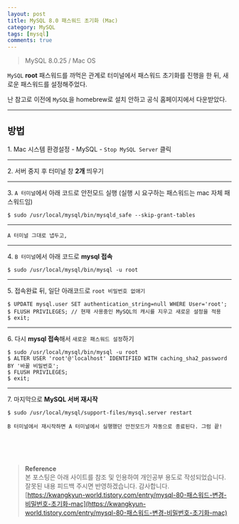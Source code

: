 ```yaml
---
layout: post
title: MySQL 8.0 패스워드 초기화 (Mac)
category: MySQL
tags: [mysql]
comments: true
---
```


> MySQL 8.0.25 / Mac OS

`MySQL` **root** 패스워드를 까먹은 관계로 터미널에서 패스워드 초기화를 진행을 한 뒤, 새로운 패스워드를 설정해주었다.

난 참고로 이전에 `MySQL`을 homebrew로 설치 안하고 공식 홈페이지에서 다운받았다.

---

## 방법

1\. Mac 시스템 환경설정 - MySQL - `Stop MySQL Server` 클릭

---

2\. 서버 중지 후 터미널 창 **2개** 띄우기

---

3\. `A 터미널`에서 아래 코드로 안전모드 실행 (실행 시 요구하는 패스워드는 mac 자체 패스워드임)

```shell
$ sudo /usr/local/mysql/bin/mysqld_safe --skip-grant-tables
```

---

`A 터미널 그대로 냅두고,`

---

4\. `B 터미널`에서 아래 코드로 **mysql 접속**

```shell
$ sudo /usr/local/mysql/bin/mysql -u root
```

---

5\. 접속완료 뒤, 일단 아래코드로 `root 비밀번호 없애기`

```shell
$ UPDATE mysql.user SET authentication_string=null WHERE User='root';
$ FLUSH PRIVILEGES; // 현재 사용중인 MySQL의 캐시를 지우고 새로운 설정을 적용
$ exit;
```

---

6\. 다시 **mysql 접속**해서 `새로운 패스워드 설정`하기

```shell
$ sudo /usr/local/mysql/bin/mysql -u root
$ ALTER USER 'root'@'localhost' IDENTIFIED WITH caching_sha2_password BY '바꿀 비밀번호';
$ FLUSH PRIVILEGES;
$ exit;
```

---

7\. 마지막으로 **MySQL 서버 재시작**

```shell
$ sudo /usr/local/mysql/support-files/mysql.server restart
```

`B 터미널에서 재시작하면 A 터미널에서 실행했던 안전모드가 자동으로 종료된다. 그럼 끝!`

<br>
<br>
<br>

> **Reference**  
> 본 포스팅은 아래 사이트를 참조 및 인용하여 개인공부 용도로 작성되었습니다.  
> 잘못된 내용 피드백 주시면 반영하겠습니다. 감사합니다.  
> [https://kwangkyun-world.tistory.com/entry/mysql-80-패스워드-변경-비밀번호-초기화-mac](https://kwangkyun-world.tistory.com/entry/mysql-80-패스워드-변경-비밀번호-초기화-mac)
